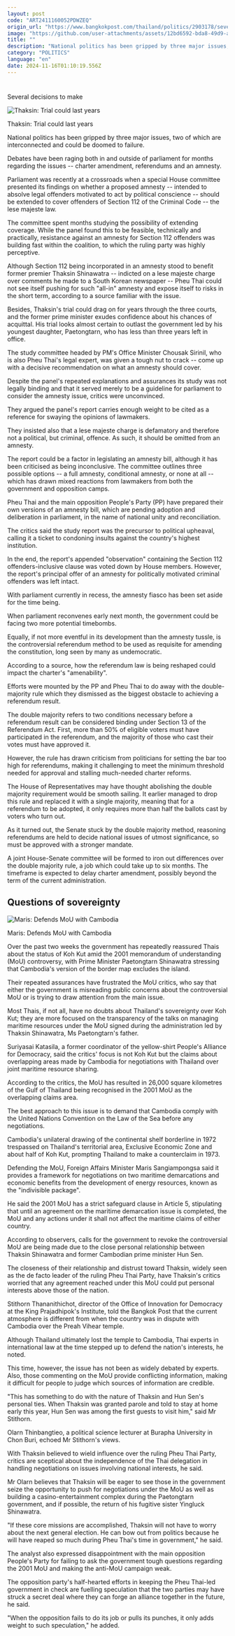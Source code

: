```yaml
---
layout: post
code: "ART2411160052PDWZEQ"
origin_url: "https://www.bangkokpost.com/thailand/politics/2903178/several-decisions-to-make"
image: "https://github.com/user-attachments/assets/12bd6592-bda8-49d9-a8c1-065c6a63a0c7"
title: ""
description: "National politics has been gripped by three major issues, two of which are interconnected and could be doomed to failure."
category: "POLITICS"
language: "en"
date: 2024-11-16T01:10:19.556Z
---
```


# 

Several decisions to make

![Thaksin: Trial could last years](https://github.com/user-attachments/assets/08849702-1235-49c6-a5cc-e955f1bfd2c1)

Thaksin: Trial could last years

National politics has been gripped by three major issues, two of which are interconnected and could be doomed to failure.

Debates have been raging both in and outside of parliament for months regarding the issues -- charter amendment, referendums and an amnesty.

Parliament was recently at a crossroads when a special House committee presented its findings on whether a proposed amnesty -- intended to absolve legal offenders motivated to act by political conscience -- should be extended to cover offenders of Section 112 of the Criminal Code -- the lese majeste law.

The committee spent months studying the possibility of extending coverage. While the panel found this to be feasible, technically and practically, resistance against an amnesty for Section 112 offenders was building fast within the coalition, to which the ruling party was highly perceptive.

Although Section 112 being incorporated in an amnesty stood to benefit former premier Thaksin Shinawatra -- indicted on a lese majeste charge over comments he made to a South Korean newspaper -- Pheu Thai could not see itself pushing for such "all-in" amnesty and expose itself to risks in the short term, according to a source familiar with the issue.

Besides, Thaksin's trial could drag on for years through the three courts, and the former prime minister exudes confidence about his chances of acquittal. His trial looks almost certain to outlast the government led by his youngest daughter, Paetongtarn, who has less than three years left in office.

The study committee headed by PM's Office Minister Chousak Sirinil, who is also Pheu Thai's legal expert, was given a tough nut to crack -- come up with a decisive recommendation on what an amnesty should cover.

Despite the panel's repeated explanations and assurances its study was not legally binding and that it served merely to be a guideline for parliament to consider the amnesty issue, critics were unconvinced.

They argued the panel's report carries enough weight to be cited as a reference for swaying the opinions of lawmakers.

They insisted also that a lese majeste charge is defamatory and therefore not a political, but criminal, offence. As such, it should be omitted from an amnesty.

The report could be a factor in legislating an amnesty bill, although it has been criticised as being inconclusive. The committee outlines three possible options -- a full amnesty, conditional amnesty, or none at all -- which has drawn mixed reactions from lawmakers from both the government and opposition camps.

Pheu Thai and the main opposition People's Party (PP) have prepared their own versions of an amnesty bill, which are pending adoption and deliberation in parliament, in the name of national unity and reconciliation.

The critics said the study report was the precursor to political upheaval, calling it a ticket to condoning insults against the country's highest institution.

In the end, the report's appended "observation" containing the Section 112 offenders-inclusive clause was voted down by House members. However, the report's principal offer of an amnesty for politically motivated criminal offenders was left intact.

With parliament currently in recess, the amnesty fiasco has been set aside for the time being.

When parliament reconvenes early next month, the government could be facing two more potential timebombs.

Equally, if not more eventful in its development than the amnesty tussle, is the controversial referendum method to be used as requisite for amending the constitution, long seen by many as undemocratic.

According to a source, how the referendum law is being reshaped could impact the charter's "amenability".

Efforts were mounted by the PP and Pheu Thai to do away with the double-majority rule which they dismissed as the biggest obstacle to achieving a referendum result.

The double majority refers to two conditions necessary before a referendum result can be considered binding under Section 13 of the Referendum Act. First, more than 50% of eligible voters must have participated in the referendum, and the majority of those who cast their votes must have approved it.

However, the rule has drawn criticism from politicians for setting the bar too high for referendums, making it challenging to meet the minimum threshold needed for approval and stalling much-needed charter reforms.

The House of Representatives may have thought abolishing the double majority requirement would be smooth sailing. It earlier managed to drop this rule and replaced it with a single majority, meaning that for a referendum to be adopted, it only requires more than half the ballots cast by voters who turn out.

As it turned out, the Senate stuck by the double majority method, reasoning referendums are held to decide national issues of utmost significance, so must be approved with a stronger mandate.

A joint House-Senate committee will be formed to iron out differences over the double majority rule, a job which could take up to six months. The timeframe is expected to delay charter amendment, possibly beyond the term of the current administration.

Questions of sovereignty
------------------------

![Maris: Defends MoU with Cambodia](https://github.com/user-attachments/assets/002fa683-95db-4c57-9eb8-9668eb05fcb9)

Maris: Defends MoU with Cambodia

Over the past two weeks the government has repeatedly reassured Thais about the status of Koh Kut amid the 2001 memorandum of understanding (MoU) controversy, with Prime Minister Paetongtarn Shinawatra stressing that Cambodia's version of the border map excludes the island.

Their repeated assurances have frustrated the MoU critics, who say that either the government is misreading public concerns about the controversial MoU or is trying to draw attention from the main issue.

Most Thais, if not all, have no doubts about Thailand's sovereignty over Koh Kut; they are more focused on the transparency of the talks on managing maritime resources under the MoU signed during the administration led by Thaksin Shinawatra, Ms Paetongtarn's father.

Suriyasai Katasila, a former coordinator of the yellow-shirt People's Alliance for Democracy, said the critics' focus is not Koh Kut but the claims about overlapping areas made by Cambodia for negotiations with Thailand over joint maritime resource sharing.

According to the critics, the MoU has resulted in 26,000 square kilometres of the Gulf of Thailand being recognised in the 2001 MoU as the overlapping claims area.

The best approach to this issue is to demand that Cambodia comply with the United Nations Convention on the Law of the Sea before any negotiations.

Cambodia's unilateral drawing of the continental shelf borderline in 1972 trespassed on Thailand's territorial area, Exclusive Economic Zone and about half of Koh Kut, prompting Thailand to make a counterclaim in 1973.

Defending the MoU, Foreign Affairs Minister Maris Sangiampongsa said it provides a framework for negotiations on two maritime demarcations and economic benefits from the development of energy resources, known as the "indivisible package".

He said the 2001 MoU has a strict safeguard clause in Article 5, stipulating that until an agreement on the maritime demarcation issue is completed, the MoU and any actions under it shall not affect the maritime claims of either country.

According to observers, calls for the government to revoke the controversial MoU are being made due to the close personal relationship between Thaksin Shinawatra and former Cambodian prime minister Hun Sen.

The closeness of their relationship and distrust toward Thaksin, widely seen as the de facto leader of the ruling Pheu Thai Party, have Thaksin's critics worried that any agreement reached under this MoU could put personal interests above those of the nation.

Stithorn Thananithichot, director of the Office of Innovation for Democracy at the King Prajadhipok's Institute, told the Bangkok Post that the current atmosphere is different from when the country was in dispute with Cambodia over the Preah Vihear temple.

Although Thailand ultimately lost the temple to Cambodia, Thai experts in international law at the time stepped up to defend the nation's interests, he noted.

This time, however, the issue has not been as widely debated by experts. Also, those commenting on the MoU provide conflicting information, making it difficult for people to judge which sources of information are credible.

"This has something to do with the nature of Thaksin and Hun Sen's personal ties. When Thaksin was granted parole and told to stay at home early this year, Hun Sen was among the first guests to visit him," said Mr Stithorn.

Olarn Thinbangtieo, a political science lecturer at Burapha University in Chon Buri, echoed Mr Stithorn's views.

With Thaksin believed to wield influence over the ruling Pheu Thai Party, critics are sceptical about the independence of the Thai delegation in handling negotiations on issues involving national interests, he said.

Mr Olarn believes that Thaksin will be eager to see those in the government seize the opportunity to push for negotiations under the MoU as well as building a casino-entertainment complex during the Paetongtarn government, and if possible, the return of his fugitive sister Yingluck Shinawatra.

"If these core missions are accomplished, Thaksin will not have to worry about the next general election. He can bow out from politics because he will have reaped so much during Pheu Thai's time in government," he said.

The analyst also expressed disappointment with the main opposition People's Party for failing to ask the government tough questions regarding the 2001 MoU and making the anti-MoU campaign weak.

The opposition party's half-hearted efforts in keeping the Pheu Thai-led government in check are fuelling speculation that the two parties may have struck a secret deal where they can forge an alliance together in the future, he said.

"When the opposition fails to do its job or pulls its punches, it only adds weight to such speculation," he added.